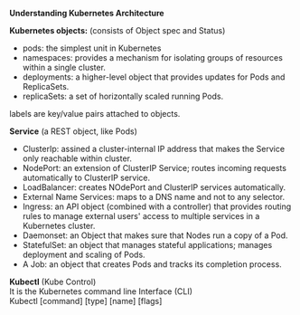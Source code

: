 **Understanding Kubernetes Architecture**

**Kubernetes objects:** (consists of Object spec and Status)
- pods: the simplest unit in Kubernetes
- namespaces: provides a mechanism for isolating groups of resources within a single cluster.
- deployments: a higher-level object that provides updates for Pods and ReplicaSets.
- replicaSets: a set of horizontally scaled running Pods.

labels are key/value pairs attached to objects.

**Service** (a REST object, like Pods)
- ClusterIp: assined a cluster-internal IP address that makes the Service only reachable within cluster.<br>
- NodePort: an extension of ClusterIP Service; routes incoming requests automatically to ClusterIP service.<br>
- LoadBalancer: creates NOdePort and ClusterIP services automatically.<br>
- External Name Services: maps to a DNS name and not to any selector.<br>
- Ingress: an API object (combined with a controller) that provides routing rules to manage external users' access to multiple services in a Kubernetes cluster. <br>
- Daemonset: an Object that makes sure that Nodes run a copy of a Pod.<br>
- StatefulSet: an object that manages stateful applications; manages deployment and scaling of Pods.<br>
- A Job: an object that creates Pods and tracks its completion process.<br>

**Kubectl** (Kube Control)<br>
It is the Kubernetes command line Interface (CLI)<br>
Kubectl [command] [type] [name] [flags]<br>
